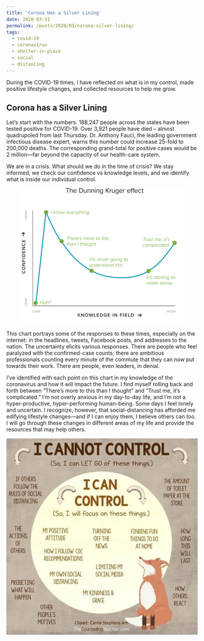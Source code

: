 ```yaml
---
title: 'Corona Has a Silver Lining'
date: 2020-03-31
permalink: /posts/2020/03/corona-silver-lining/
tags:
  - covid-19
  - coronavirus
  - shelter-in-place
  - social
  - distancing
---
```


During the COVID-19 times, I have reflected on what is in my control, made positive lifestyle changes, and collected resources to help me grow. 

Corona has a Silver Lining
------
Let’s start with the numbers. 188,247 people across the states have been tested positive for COVID-19. Over 3,921 people have died – almost quadrupoled from last Thursday. Dr. Anthony Fauci, the leading government infectious disease expert, warns this number could increase 25-fold to 200,000 deaths. The corresponding grand-total for positive cases would be 2 million—far beyond the capacity of our health-care system.

We are in a crisis. What should we do in the time of crisis? We stay informed, we check our confidence vs knowledge levels, and we identify what is inside our individual control. 

<p align = "center">
 <img src="https://github.com/valerieniemann/valerieniemann.github.io/blob/master/images/rsz_dunningkruger.png"/>
    <br>
    </p>

This chart portrays some of the responses to these times, especially on the internet: in the headlines, tweets, Facebook posts, and addresses to the nation. The uncertainty elicits various responses. There are people who feel paralyzed with the confirmed-case counts; there are ambitious professionals counting every minute of the commute that they can now put towards their work. There are people, even leaders, in denial. 

I’ve identified with each point on this chart in my knowledge of the coronavirus and how it will impact the future. I find myself rolling back and forth between “There’s more to this than I thought” and “Trust me, it’s complicated.” I’m not overly anxious in my day-to-day life, and I’m not a hyper-productive, hyper-performing human-being. Some days I feel lonely and uncertain. I recognize, however, that social-distancing has afforded me edifying lifestyle changes—and if I can enjoy them, I believe others can too. I will go through these changes in different areas of my life and provide the resources that may help others. 

<p align = "center">
 <img src="https://github.com/valerieniemann/valerieniemann.github.io/blob/master/images/control.jpg"/>
    <br>
    </p>
